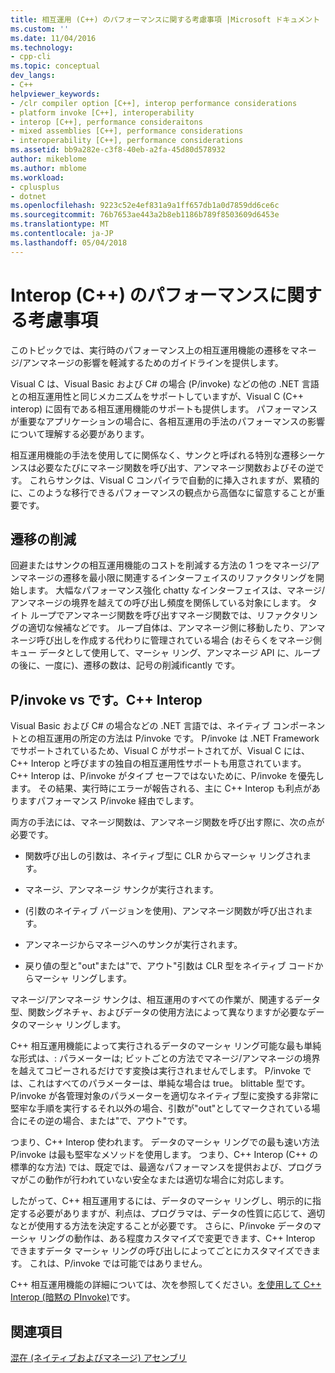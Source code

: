 ```yaml
---
title: 相互運用 (C++) のパフォーマンスに関する考慮事項 |Microsoft ドキュメント
ms.custom: ''
ms.date: 11/04/2016
ms.technology:
- cpp-cli
ms.topic: conceptual
dev_langs:
- C++
helpviewer_keywords:
- /clr compiler option [C++], interop performance considerations
- platform invoke [C++], interoperability
- interop [C++], performance consideraitons
- mixed assemblies [C++], performance considerations
- interoperability [C++], performance considerations
ms.assetid: bb9a282e-c3f8-40eb-a2fa-45d80d578932
author: mikeblome
ms.author: mblome
ms.workload:
- cplusplus
- dotnet
ms.openlocfilehash: 9223c52e4ef831a9a1ff657db1a0d7859dd6ce6c
ms.sourcegitcommit: 76b7653ae443a2b8eb1186b789f8503609d6453e
ms.translationtype: MT
ms.contentlocale: ja-JP
ms.lasthandoff: 05/04/2018
---
```

# <a name="performance-considerations-for-interop-c"></a>Interop (C++) のパフォーマンスに関する考慮事項
このトピックでは、実行時のパフォーマンス上の相互運用機能の遷移をマネージ/アンマネージの影響を軽減するためのガイドラインを提供します。  
  
 Visual C は、Visual Basic および C# の場合 (P/invoke) などの他の .NET 言語との相互運用性と同じメカニズムをサポートしていますが、Visual C (C++ interop) に固有である相互運用機能のサポートも提供します。 パフォーマンスが重要なアプリケーションの場合に、各相互運用の手法のパフォーマンスの影響について理解する必要があります。  
  
 相互運用機能の手法を使用してに関係なく、サンクと呼ばれる特別な遷移シーケンスは必要なたびにマネージ関数を呼び出す、アンマネージ関数およびその逆です。 これらサンクは、Visual C コンパイラで自動的に挿入されますが、累積的に、このような移行できるパフォーマンスの観点から高価なに留意することが重要です。  
  
## <a name="reducing-transitions"></a>遷移の削減  
 回避またはサンクの相互運用機能のコストを削減する方法の 1 つをマネージ/アンマネージの遷移を最小限に関連するインターフェイスのリファクタリングを開始します。 大幅なパフォーマンス強化 chatty なインターフェイスは、マネージ/アンマネージの境界を越えての呼び出し頻度を関係している対象にします。 タイト ループでアンマネージ関数を呼び出すマネージ関数では、リファクタリングの適切な候補などです。 ループ自体は、アンマネージ側に移動したり、アンマネージ呼び出しを作成する代わりに管理されている場合 (おそらくをマネージ側キュー データとして使用して、マーシャ リング、アンマネージ API に、ループの後に、一度に)、遷移の数は、記号の削減ificantly です。  
  
## <a name="pinvoke-vs-c-interop"></a>P/invoke vs です。C++ Interop  
 Visual Basic および C# の場合などの .NET 言語では、ネイティブ コンポーネントとの相互運用の所定の方法は P/invoke です。 P/invoke は .NET Framework でサポートされているため、Visual C がサポートされてが、Visual C には、C++ Interop と呼びますの独自の相互運用性サポートも用意されています。 C++ Interop は、P/invoke がタイプ セーフではないために、P/invoke を優先します。 その結果、実行時にエラーが報告される、主に C++ Interop も利点がありますパフォーマンス P/invoke 経由でします。  
  
 両方の手法には、マネージ関数は、アンマネージ関数を呼び出す際に、次の点が必要です。  
  
-   関数呼び出しの引数は、ネイティブ型に CLR からマーシャ リングされます。  
  
-   マネージ、アンマネージ サンクが実行されます。  
  
-   (引数のネイティブ バージョンを使用)、アンマネージ関数が呼び出されます。  
  
-   アンマネージからマネージへのサンクが実行されます。  
  
-   戻り値の型と"out"または"で、アウト"引数は CLR 型をネイティブ コードからマーシャ リングします。  
  
 マネージ/アンマネージ サンクは、相互運用のすべての作業が、関連するデータ型、関数シグネチャ、およびデータの使用方法によって異なりますが必要なデータのマーシャ リングします。  
  
 C++ 相互運用機能によって実行されるデータのマーシャ リング可能な最も単純な形式は、: パラメーターは; ビットごとの方法でマネージ/アンマネージの境界を越えてコピーされるだけです変換は実行されませんでします。 P/invoke では、これはすべてのパラメーターは、単純な場合は true。 blittable 型です。 P/invoke が各管理対象のパラメーターを適切なネイティブ型に変換する非常に堅牢な手順を実行するそれ以外の場合、引数が"out"としてマークされている場合にその逆の場合、または"で、アウト"です。  
  
 つまり、C++ Interop 使われます。 データのマーシャ リングでの最も速い方法 P/invoke は最も堅牢なメソッドを使用します。 つまり、C++ Interop (C++ の標準的な方法) では、既定では、最適なパフォーマンスを提供および、プログラマがこの動作が行われていない安全なまたは適切な場合に対応します。  
  
 したがって、C++ 相互運用するには、データのマーシャ リングし、明示的に指定する必要がありますが、利点は、プログラマは、データの性質に応じて、適切なとが使用する方法を決定することが必要です。 さらに、P/invoke データのマーシャ リングの動作は、ある程度カスタマイズで変更できます、C++ Interop できますデータ マーシャ リングの呼び出しによってごとにカスタマイズできます。 これは、P/invoke では可能ではありません。  
  
 C++ 相互運用機能の詳細については、次を参照してください。[を使用して C++ Interop (暗黙の PInvoke)](../dotnet/using-cpp-interop-implicit-pinvoke.md)です。  
  
## <a name="see-also"></a>関連項目  
 [混在 (ネイティブおよびマネージ) アセンブリ](../dotnet/mixed-native-and-managed-assemblies.md)
